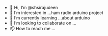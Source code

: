 - 👋 Hi, I’m @shsirajudeen
- 👀 I’m interested in ...ham radio arduino project
- 🌱 I’m currently learning ...about arduino
- 💞️ I’m looking to collaborate on ...
- 📫 How to reach me ...

<!---
shsirajudeen/shsirajudeen is a ✨ special ✨ repository because its `README.md` (this file) appears on your GitHub profile.
You can click the Preview link to take a look at your changes.
--->
